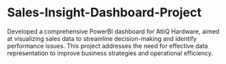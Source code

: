 # Sales-Insight-Dashboard-Project
Developed a comprehensive PowerBI dashboard for AtliQ Hardware, aimed at visualizing sales data to streamline decision-making and identify performance issues. This project addresses the need for effective data representation to improve business strategies and operational efficiency.
